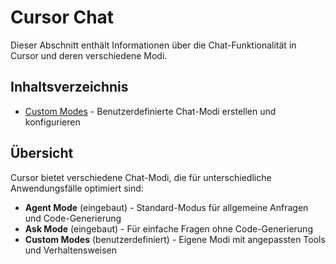 # Cursor Chat

Dieser Abschnitt enthält Informationen über die Chat-Funktionalität in Cursor und deren verschiedene Modi.

## Inhaltsverzeichnis

- [Custom Modes](custom-modes.md) - Benutzerdefinierte Chat-Modi erstellen und konfigurieren

## Übersicht

Cursor bietet verschiedene Chat-Modi, die für unterschiedliche Anwendungsfälle optimiert sind:
- **Agent Mode** (eingebaut) - Standard-Modus für allgemeine Anfragen und Code-Generierung
- **Ask Mode** (eingebaut) - Für einfache Fragen ohne Code-Generierung
- **Custom Modes** (benutzerdefiniert) - Eigene Modi mit angepassten Tools und Verhaltensweisen 